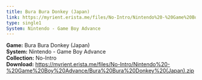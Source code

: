 ```yaml
---
title: Bura Bura Donkey (Japan)
link: https://myrient.erista.me/files/No-Intro/Nintendo%20-%20Game%20Boy%20Advance/Bura%20Bura%20Donkey%20(Japan).zip
type: single1
System: Nintendo - Game Boy Advance
---
```

<b>Game:</b> Bura Bura Donkey (Japan)<br>
<b>System:</b> Nintendo - Game Boy Advance<br>
<b>Collection:</b> No-Intro<br>
<b>Download:</b> https://myrient.erista.me/files/No-Intro/Nintendo%20-%20Game%20Boy%20Advance/Bura%20Bura%20Donkey%20(Japan).zip